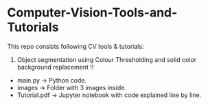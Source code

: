 # Computer-Vision-Tools-and-Tutorials
This repo consists following CV tools & tutorials:

1. Object segmentation using Colour Thresholding and solid color background replacement !!
  * main.py -> Python code.
  * images -> Folder with 3 images inside.
  * Tutorial.pdf -> Jupyter notebook with code explained line by line.

